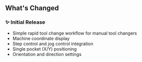 ## What's Changed

### ✨ Initial Release
- Simple rapid tool change workflow for manual tool changers
- Machine coordinate display
- Step control and jog control integration
- Single pocket (X/Y) positioning
- Orientation and direction settings
